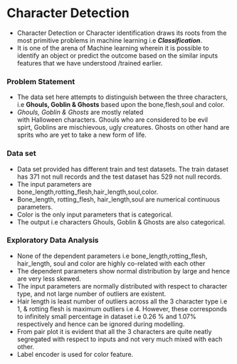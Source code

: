 # Character Detection
- Character Detection or Character identification draws its roots from the most primitive problems in machine learning i.e ___Classification___. 
- It is one of the arena of Machine learning wherein it is possible to identify an object or predict the outcome based on the similar inputs features that we have understood /trained earlier.

### Problem Statement
- The data set here attempts to distinguish between the three characters, i.e __Ghouls, Goblin & Ghosts__ based upon the bone,flesh,soul and color.
- _Ghouls, Goblin & Ghosts_ are mostly related with Halloween characters. Ghouls who are considered to be evil spirt, Goblins are mischievous, ugly creatures. Ghosts on other hand are sprits who are yet to take a new form of life.

### Data set
- Data set provided has different train and test datasets. The train dataset has 371 not null records and the test dataset has 529 not null records.
- The input parameters are bone_length,rotting_flesh,hair_length,soul,color.
- Bone_length, rotting_flesh, hair_length,soul are numerical continuous parameters.
- Color is the only input parameters that is categorical.
- The output i.e characters Ghouls, Goblin & Ghosts are also categorical.

### Exploratory Data Analysis
- None of the dependent parameters i.e bone_length,rotting_flesh, hair_length, soul and color are highly co-related with each other
- The dependent parameters show normal distribution by large and hence are very less skewed.
- The input parameters are normally distributed with respect to character type, and not large number of outliers are existent.
- Hair length is least number of outliers across all the 3 character type i.e 1, & rotting flesh is maximum outliers i.e 4. However, these corresponds to infinitely small percentage in dataset i.e  0.26 % and 1.07% respectively and hence can be ignored during modelling.
- From pair plot it is evident that all the 3 characters are quite neatly segregated with respect to inputs and not very much mixed with each other.
- Label encoder is used for color feature.





